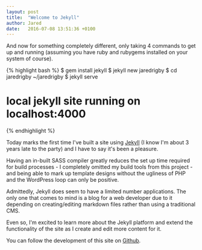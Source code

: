 ```yaml
---
layout: post
title:  "Welcome to Jekyll"
author: Jared
date:   2016-07-08 13:51:36 +0100
---
```



And now for something completely different, only taking 4 commands to get up and running (assuming you have ruby and rubygems installed on your system of course).

{% highlight bash %}
$ gem install jekyll
$ jekyll new jaredrigby
$ cd jaredrigby
~/jaredrigby $ jekyll serve

# local jekyll site running on localhost:4000
{% endhighlight %}

Today marks the first time I've built a site using [Jekyll](https://jekyllrb.com/) (I know I'm about 3 years late to the party) and I have to say it's been a pleasure.

Having an in-built SASS compiler greatly reduces the set up time required for build processes - I completely omitted my build tools from this project - and being able to mark up template designs without the ugliness of PHP and the WordPress loop can only be positive.

Admittedly, Jekyll does seem to have a limited number applications. The only one that comes to mind is a blog for a web developer due to it depending on creating/editing markdown files rather than using a traditional CMS.

Even so, I'm excited to learn more about the Jekyll platform and extend the functionality of the site as I create and edit more content for it.

You can follow the development of this site on [Github](https://github.com/jazibobs/jazibobs.github.io).